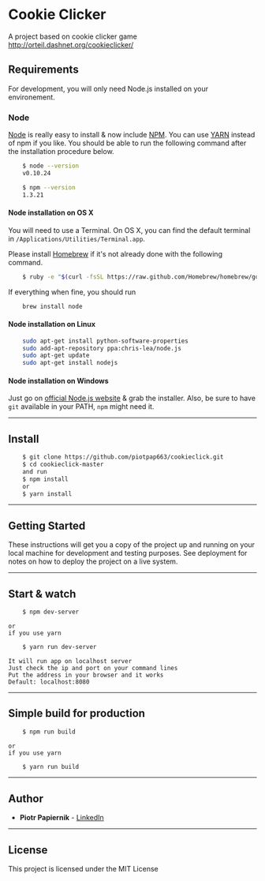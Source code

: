 # Cookie Clicker

A project based on cookie clicker game http://orteil.dashnet.org/cookieclicker/

## Requirements

For development, you will only need Node.js installed on your environement.

### Node

[Node](http://nodejs.org/) is really easy to install & now include [NPM](https://npmjs.org/).
You can use [YARN](https://yarnpkg.com) instead of npm if you like.
You should be able to run the following command after the installation procedure
below.
```sh
    $ node --version
    v0.10.24

    $ npm --version
    1.3.21
```

#### Node installation on OS X

You will need to use a Terminal. On OS X, you can find the default terminal in
`/Applications/Utilities/Terminal.app`.

Please install [Homebrew](http://brew.sh/) if it's not already done with the following command.
```sh
    $ ruby -e "$(curl -fsSL https://raw.github.com/Homebrew/homebrew/go/install)"
```
If everything when fine, you should run
```sh
    brew install node
```
#### Node installation on Linux
```sh
    sudo apt-get install python-software-properties
    sudo add-apt-repository ppa:chris-lea/node.js
    sudo apt-get update
    sudo apt-get install nodejs
```

#### Node installation on Windows

Just go on [official Node.js website](http://nodejs.org/) & grab the installer.
Also, be sure to have `git` available in your PATH, `npm` might need it.

---

## Install
```sh
    $ git clone https://github.com/piotpap663/cookieclick.git
    $ cd cookieclick-master
    and run
    $ npm install
    or
    $ yarn install
```

---

## Getting Started

These instructions will get you a copy of the project up and running on your local machine for development and testing purposes. See deployment for notes on how to deploy the project on a live system.

---

## Start & watch
```sh
    $ npm dev-server
```
    or 
    if you use yarn
```sh
    $ yarn run dev-server
```
    It will run app on localhost server
    Just check the ip and port on your command lines
    Put the address in your browser and it works
    Default: localhost:8080

---

## Simple build for production
```sh
    $ npm run build
```
    or
    if you use yarn
```sh
    $ yarn run build
```

---

## Author

* **Piotr Papiernik** - [LinkedIn](https://linkedin.com/in/piotr-papiernik/) 

---

## License

This project is licensed under the MIT License